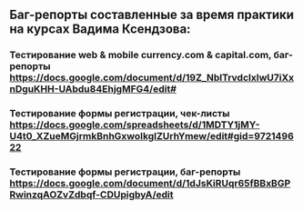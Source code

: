## Баг-репорты составленные за время практики на курсах Вадима Ксендзова:
### Тестирование web & mobile currency.com & capital.com, баг-репорты https://docs.google.com/document/d/19Z_NblTrvdcIxIwU7iXxnDguKHH-UAbdu84EhjgMFG4/edit#
### Тестирование формы регистрации, чек-листы https://docs.google.com/spreadsheets/d/1MDTY1jMY-U4t0_XZueMGjrmkBnhGxwoIkgIZUrhYmew/edit#gid=972149622
### Тестирование формы регистрации, баг-репорты https://docs.google.com/document/d/1dJsKiRUqr65fBBxBGPRwinzqAOZvZdbqf-CDUpigbyA/edit